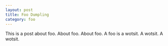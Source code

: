```yaml
---
layout: post
title: Foo Dumpling
category: foo
---
```


This is a post about foo. About foo. About foo. A foo is a wotsit.
A wotsit. A wotsit.
